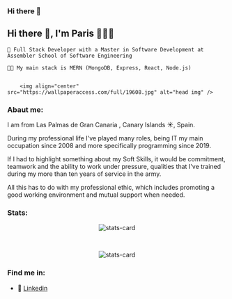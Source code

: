 ### Hi there 👋


## Hi there 👋, I'm Paris 🙋🏼‍♂️

    🌱 Full Stack Developer with a Master in Software Development at Assembler School of Software Engineering

    👨‍💻 My main stack is MERN (MongoDB, Express, React, Node.js)
       

        <img align="center" src="https://wallpaperaccess.com/full/19608.jpg" alt="head img" />



### Abaut me:
 I am  from Las Palmas de Gran Canaria ,  Canary Islands ☀️, Spain.

 During my professional life I've played many roles, being IT my main occupation since 2008
 and more specifically programming since 2019.

 If I had to highlight something about my Soft Skills, it would be commitment, teamwork and
 the ability to work under pressure, qualities that I've trained during my more than ten years of
 service in the army.

 All this has to do with my professional ethic, which includes promoting a good working
 environment and mutual support when needed.

### Stats:

<p align="center">
    <img align="center" src="https://github-readme-stats.vercel.app/api?username=ParisArcos&show_icons=true&theme=dark" alt="stats-card" />

</p>

</br>
<p align="center">
      <img align="center" src="https://github-readme-stats.vercel.app/api/top-langs/?username=ParisArcos&layout=compact&theme=dark" alt="stats-card" />

</p>

### Find me in:

- 💼 [Linkedin](https://www.linkedin.com/in/paris-arcos-martin-268708217/)

